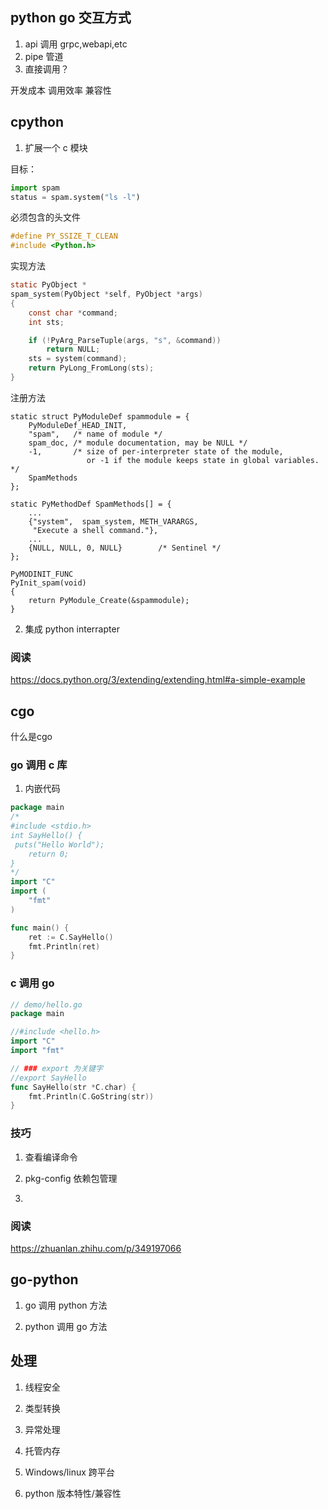 

## python go  交互方式

1. api 调用 grpc,webapi,etc
2. pipe 管道
3. 直接调用？

开发成本
调用效率
兼容性

## cpython

1. 扩展一个 c 模块

目标：

```python
import spam
status = spam.system("ls -l")
```

必须包含的头文件
```c
#define PY_SSIZE_T_CLEAN
#include <Python.h>
```

实现方法
```c
static PyObject *
spam_system(PyObject *self, PyObject *args)
{
    const char *command;
    int sts;

    if (!PyArg_ParseTuple(args, "s", &command))
        return NULL;
    sts = system(command);
    return PyLong_FromLong(sts);
}
```
注册方法
``` 
static struct PyModuleDef spammodule = {
    PyModuleDef_HEAD_INIT,
    "spam",   /* name of module */
    spam_doc, /* module documentation, may be NULL */
    -1,       /* size of per-interpreter state of the module,
                 or -1 if the module keeps state in global variables. */
    SpamMethods
};

static PyMethodDef SpamMethods[] = {
    ...
    {"system",  spam_system, METH_VARARGS,
     "Execute a shell command."},
    ...
    {NULL, NULL, 0, NULL}        /* Sentinel */
};

PyMODINIT_FUNC
PyInit_spam(void)
{
    return PyModule_Create(&spammodule);
}

```

2. 集成 python interrapter


### 阅读

https://docs.python.org/3/extending/extending.html#a-simple-example

## cgo

什么是cgo

### go 调用 c 库

1. 内嵌代码
```go
package main
/*
#include <stdio.h>
int SayHello() {
 puts("Hello World");
    return 0;
}
*/
import "C"
import (
    "fmt"
)

func main() {
    ret := C.SayHello()
    fmt.Println(ret)
}
```


### c 调用 go

```go
// demo/hello.go
package main

//#include <hello.h>
import "C"
import "fmt"

// ### export 为关键字
//export SayHello
func SayHello(str *C.char) {
    fmt.Println(C.GoString(str))
}
```

### 技巧
1. 查看编译命令

2. pkg-config 依赖包管理

3.  

### 阅读

https://zhuanlan.zhihu.com/p/349197066

## go-python

1. go 调用 python 方法

2. python 调用 go 方法



## 处理

1. 线程安全

2. 类型转换

3. 异常处理

4. 托管内存

5. Windows/linux 跨平台

6. python 版本特性/兼容性

